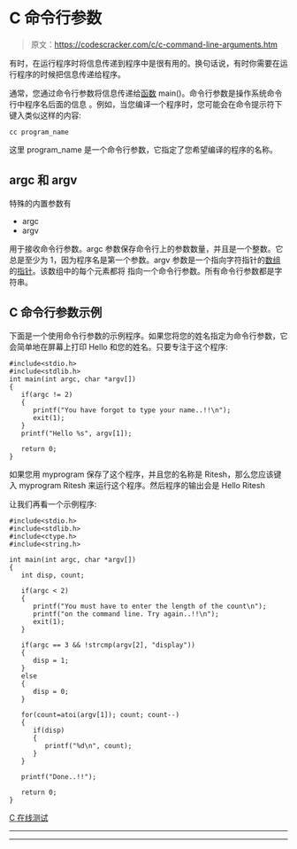 # C 命令行参数

> 原文：<https://codescracker.com/c/c-command-line-arguments.htm>

有时，在运行程序时将信息传递到程序中是很有用的。换句话说，有时你需要在运行程序的时候把信息传递给程序。

通常，您通过命令行参数将信息传递给[函数](/c/c-functions.htm) main()。命令行参数是操作系统命令行中程序名后面的信息 。例如，当您编译一个程序时，您可能会在命令提示符下键入类似这样的内容:

```
cc program_name
```

这里 program_name 是一个命令行参数，它指定了您希望编译的程序的名称。

## argc 和 argv

特殊的内置参数有

*   argc
*   argv

用于接收命令行参数。argc 参数保存命令行上的参数数量，并且是一个整数。它总是至少为 1，因为程序名是第一个参数。argv 参数是一个指向字符指针的[数组](/c/c-arrays.htm)的[指针](/c/c-pointers.htm)。该数组中的每个元素都将 指向一个命令行参数。所有命令行参数都是字符串。

## C 命令行参数示例

下面是一个使用命令行参数的示例程序。如果您将您的姓名指定为命令行参数，它会简单地在屏幕上打印 Hello 和您的姓名。只要专注于这个程序:

```
#include<stdio.h>
#include<stdlib.h>
int main(int argc, char *argv[])
{
   if(argc != 2)
   {
      printf("You have forgot to type your name..!!\n");
      exit(1);
   }
   printf("Hello %s", argv[1]);

   return 0;
}
```

如果您用 myprogram 保存了这个程序，并且您的名称是 Ritesh，那么您应该键入 myprogram Ritesh 来运行这个程序。然后程序的输出会是 Hello Ritesh

让我们再看一个示例程序:

```
#include<stdio.h>
#include<stdlib.h>
#include<ctype.h>
#include<string.h>

int main(int argc, char *argv[])
{
   int disp, count;

   if(argc < 2)
   {
      printf("You must have to enter the length of the count\n");
      printf("on the command line. Try again..!!\n");
      exit(1);
   }

   if(argc == 3 && !strcmp(argv[2], "display"))
   {
      disp = 1;
   }
   else
   {
      disp = 0;
   }

   for(count=atoi(argv[1]); count; count--)
   {
      if(disp)
      {
         printf("%d\n", count);
      }
   }

   printf("Done..!!");

   return 0;
}
```

[C 在线测试](/exam/showtest.php?subid=2)

* * *

* * *